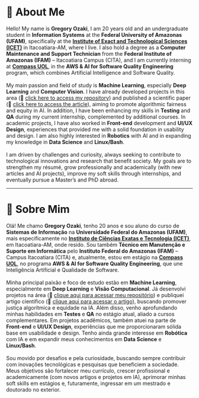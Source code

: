 # 👋 About Me

<div>
Hello! My name is <strong>Gregory Ozaki</strong>, I am 20 years old and an undergraduate student in <strong>Information Systems</strong> at the <strong>Federal University of Amazonas (UFAM)</strong>, specifically at the <strong><a href="https://www.icet.ufam.edu.br/">Institute of Exact and Technological Sciences (ICET)</a></strong> in Itacoatiara-AM, where I live. I also hold a degree as a <strong>Computer Maintenance and Support Technician</strong> from the <strong>Federal Institute of Amazonas (IFAM)</strong> – Itacoatiara Campus (CITA), and I am currently interning at <strong><a href="https://compass.uol/pt/home/">Compass UOL</a></strong>, in the <strong>AWS & AI for Software Quality Engineering</strong> program, which combines Artificial Intelligence and Software Quality.
<br><br>
My main passion and field of study is <strong>Machine Learning</strong>, especially <strong>Deep Learning</strong> and <strong>Computer Vision</strong>. I have already developed projects in this area (📂 <a href="https://github.com/gregoryozaki/exploring-bias-in-deep-learning-gender-and-race-classification-with-balanced-and-biased-datasets.git">click here to access my repository</a>) and published a scientific paper (📄 <a href="https://doi.org/10.5753/connect.2025.12360">click here to access the article</a>), aiming to promote algorithmic fairness and equity in AI. In addition, I have been enhancing my skills in <strong>Testing</strong> and <strong>QA</strong> during my current internship, complemented by additional courses. In academic projects, I have also worked in <strong>Front-end</strong> development and <strong>UI/UX Design</strong>, experiences that provided me with a solid foundation in usability and design. I am also highly interested in <strong>Robotics</strong> with AI and in expanding my knowledge in <strong>Data Science</strong> and <strong>Linux/Bash</strong>.
<br><br>
I am driven by challenges and curiosity, always seeking to contribute to technological innovations and research that benefit society. My goals are to strengthen my résumé, grow professionally and academically (with new articles and AI projects), improve my soft skills through internships, and eventually pursue a Master’s and PhD abroad.
</div>

---
# 👋 Sobre Mim
<div>
Olá! Me chamo <strong>Gregory Ozaki</strong>, tenho 20 anos e sou aluno do curso de <strong>Sistemas de Informação</strong> na <strong>Universidade Federal do Amazonas (UFAM)</strong>, mais especificamente no <strong><a href="https://www.icet.ufam.edu.br/">Instituto de Ciências Exatas e Tecnologia (ICET)</a></strong>, em Itacoatiara-AM, onde resido. Sou também <strong>Técnico em Manutenção e Suporte em Informática</strong> pelo <strong>Instituto Federal do Amazonas (IFAM)</strong> – Campus Itacoatiara (CITA) e, atualmente, estou em estágio na <strong><a href="https://compass.uol/pt/home/">Compass UOL</a></strong>, no programa <strong>AWS & AI for Software Quality Engineering</strong>, que une Inteligência Artificial e Qualidade de Software.
<br><br>
Minha principal paixão e foco de estudo estão em <strong>Machine Learning</strong>, especialmente em <strong>Deep Learning</strong> e <strong>Visão Computacional</strong>. Já desenvolvi projetos na área (📂 <a href="https://github.com/gregoryozaki/exploring-bias-in-deep-learning-gender-and-race-classification-with-balanced-and-biased-datasets.git">clique aqui para acessar meu repositório</a>) e publiquei artigo científico (📄 <a href="https://doi.org/10.5753/connect.2025.12360">clique aqui para acessar o artigo</a>), buscando promover justiça algorítmica e equidade na IA. Além disso, venho aprofundando minhas habilidades em <strong>Testes</strong> e <strong>QA</strong> no estágio atual, aliado a cursos complementares. Em projetos acadêmicos, também atuei na parte de <strong>Front-end</strong> e <strong>UI/UX Design</strong>, experiências que me proporcionaram sólida base em usabilidade e design. Tenho ainda grande interesse em <strong>Robótica</strong> com IA e em expandir meus conhecimentos em <strong>Data Science</strong> e <strong>Linux/Bash</strong>.
<br><br>
Sou movido por desafios e pela curiosidade, buscando sempre contribuir com inovações tecnológicas e pesquisas que beneficiem a sociedade. Meus objetivos são fortalecer meu currículo, crescer profissional e academicamente (com novos artigos e projetos em IA), aprimorar minhas soft skills em estágios e, futuramente, ingressar em um mestrado e doutorado no exterior.
</div>
